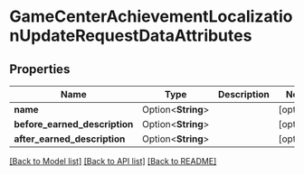 # GameCenterAchievementLocalizationUpdateRequestDataAttributes

## Properties

Name | Type | Description | Notes
------------ | ------------- | ------------- | -------------
**name** | Option<**String**> |  | [optional]
**before_earned_description** | Option<**String**> |  | [optional]
**after_earned_description** | Option<**String**> |  | [optional]

[[Back to Model list]](../README.md#documentation-for-models) [[Back to API list]](../README.md#documentation-for-api-endpoints) [[Back to README]](../README.md)


